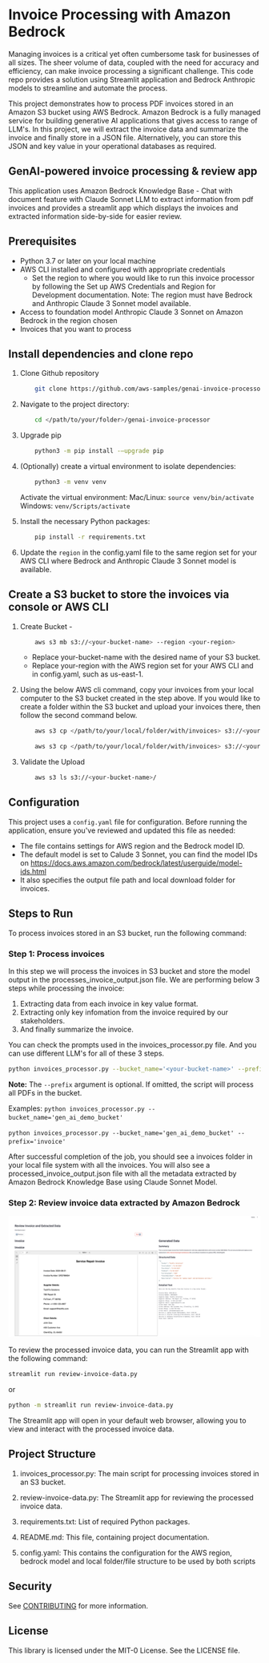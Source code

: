 # Invoice Processing with Amazon Bedrock
Managing invoices is a critical yet often cumbersome task for businesses of all sizes. The sheer volume of data, coupled with the need for accuracy and efficiency, can make invoice processing a significant challenge. This code repo provides a solution using Streamlit application and Bedrock Anthropic models to streamline and automate the process.

This project demonstrates how to process PDF invoices stored in an Amazon S3 bucket using AWS Bedrock. Amazon Bedrock is a fully managed service for building generative AI applications that gives access to range of LLM's. In this project, we will extract the invoice data and summarize the invoice and finally store in a JSON file. Alternatively, you can store this JSON and key value in your operational databases as required.

## GenAI-powered invoice processing & review app

This application uses Amazon Bedrock Knowledge Base - Chat with document feature with Claude Sonnet LLM to extract information from pdf invoices and provides a streamlit app which displays the invoices and extracted information side-by-side for easier review. 

## Prerequisites

- Python 3.7 or later on your local machine
- AWS CLI installed and configured with appropriate credentials
    - Set the region to where you would like to run this invoice processor by following the Set up AWS Credentials and Region for Development documentation.
    Note: The region must have Bedrock and Anthropic Claude 3 Sonnet model available.
- Access to foundation model Anthropic Claude 3 Sonnet on Amazon Bedrock in the region chosen
- Invoices that you want to process

## Install dependencies and clone repo

1. Clone Github repository
    ```bash
        git clone https://github.com/aws-samples/genai-invoice-processor.git
    ```

2. Navigate to the project directory:
    ```bash
        cd </path/to/your/folder>/genai-invoice-processor
    ```

3. Upgrade pip
    ```bash
        python3 -m pip install -–upgrade pip
    ```
4. (Optionally) create a virtual environment to isolate dependencies:
    ```bash
        python3 -m venv venv
    ```
    
    Activate the virtual environment:
        Mac/Linux: `source venv/bin/activate`
        Windows: `venv/Scripts/activate`



6. Install the necessary Python packages:
    ```bash
        pip install -r requirements.txt
    ```

7. Update the `region` in the config.yaml file to the same region set for your AWS CLI where Bedrock and Anthropic Claude 3 Sonnet model is available. 

## Create a S3 bucket to store the invoices via console or AWS CLI 

1. Create Bucket - 
    ```bash 
        aws s3 mb s3://<your-bucket-name> --region <your-region>
    ```
    - Replace your-bucket-name with the desired name of your S3 bucket.
    - Replace your-region with the AWS region set for your AWS CLI and in config.yaml, such as us-east-1.

2. Using the below AWS cli command, copy your invoices from your local computer to the S3 bucket created in the step above. If you would like to create a folder within the S3 bucket and upload your invoices there, then follow the second command below.
    ```bash
        aws s3 cp </path/to/your/local/folder/with/invoices> s3://<your-bucket-name>/ --recursive
    ```

    ```bash
        aws s3 cp </path/to/your/local/folder/with/invoices> s3://<your-bucket-name>/<folder>/ --recursive
    ```

3. Validate the Upload
    ```bash 
        aws s3 ls s3://<your-bucket-name>/ 
    ```

## Configuration

This project uses a `config.yaml` file for configuration. Before running the application, ensure you've reviewed and updated this file as needed:

- The file contains settings for AWS region and the Bedrock model ID.
- The default model is set to Calude 3 Sonnet, you can find the model IDs on https://docs.aws.amazon.com/bedrock/latest/userguide/model-ids.html
- It also specifies the output file path and local download folder for invoices.

## Steps to Run

To process invoices stored in an S3 bucket, run the following command:

### Step 1: Process invoices

In this step we will process the invoices in S3 bucket and store the model output in the processes_invoice_output.json file. We are performing below 3 steps while processing the invoice:

1. Extracting data from each invoice in key value format.
2. Extracting only key infomation from the invoice required by our stakeholders.
3. And finally summarize the invoice.

You can check the prompts used in the invoices_processor.py file. And you can use different LLM's for all of these 3 steps.

```bash
python invoices_processor.py --bucket_name='<your-bucket-name>' --prefix='<your-folder>'
```
**Note:** The `--prefix` argument is optional. If omitted, the script will process all PDFs in the bucket.


Examples:
`python invoices_processor.py --bucket_name='gen_ai_demo_bucket'`

`python invoices_processor.py --bucket_name='gen_ai_demo_bucket' --prefix='invoice'`


After successful completion of the job, you should see a invoices folder in your local file system with all the invoices. You will also see a processed_invoice_output.json file with all the metadata extracted by Amazon Bedrock Knowledge Base using Claude Sonnet Model.

### Step 2: Review invoice data extracted by Amazon Bedrock

![alt text](invoice-extractor.png)


To review the processed invoice data, you can run the Streamlit app with the following command:

```bash
streamlit run review-invoice-data.py
```
or
```bash
python -m streamlit run review-invoice-data.py
```
The Streamlit app will open in your default web browser, allowing you to view and interact with the processed invoice data.

## Project Structure

1. invoices_processor.py: The main script for processing invoices stored in an S3 bucket.

2. review-invoice-data.py: The Streamlit app for reviewing the processed invoice data.

3. requirements.txt: List of required Python packages.

4. README.md: This file, containing project documentation.

5. config.yaml: This contains the configuration for the AWS region, bedrock model and local folder/file structure to be used by both scripts

## Security

See [CONTRIBUTING](CONTRIBUTING.md#security-issue-notifications) for more information.

## License

This library is licensed under the MIT-0 License. See the LICENSE file.
